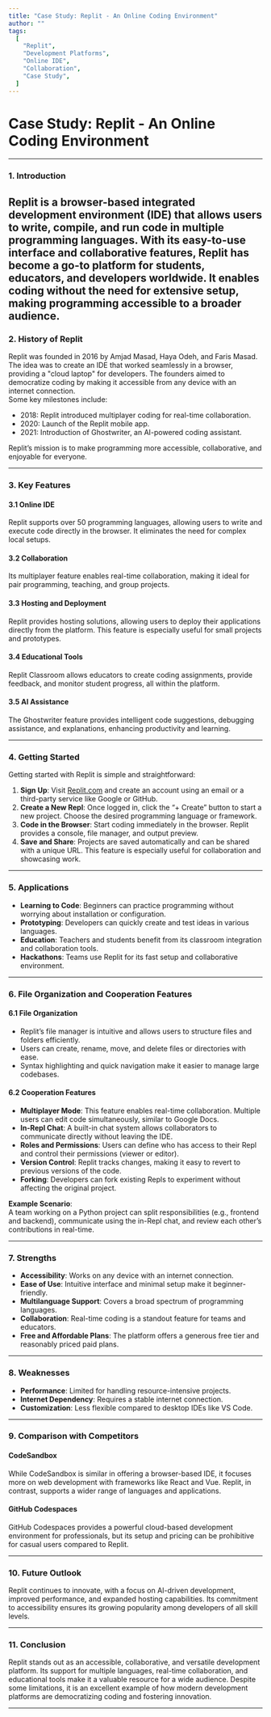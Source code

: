 ```yaml
---
title: "Case Study: Replit - An Online Coding Environment"
author: ""
tags:
  [
    "Replit",
    "Development Platforms",
    "Online IDE",
    "Collaboration",
    "Case Study",
  ]
---
```


# **Case Study: Replit - An Online Coding Environment**

---

### **1. Introduction**

## Replit is a browser-based integrated development environment (IDE) that allows users to write, compile, and run code in multiple programming languages. With its easy-to-use interface and collaborative features, Replit has become a go-to platform for students, educators, and developers worldwide. It enables coding without the need for extensive setup, making programming accessible to a broader audience.

### **2. History of Replit**

Replit was founded in 2016 by Amjad Masad, Haya Odeh, and Faris Masad. The idea was to create an IDE that worked seamlessly in a browser, providing a "cloud laptop" for developers. The founders aimed to democratize coding by making it accessible from any device with an internet connection.  
Some key milestones include:

- 2018: Replit introduced multiplayer coding for real-time collaboration.
- 2020: Launch of the Replit mobile app.
- 2021: Introduction of Ghostwriter, an AI-powered coding assistant.

Replit’s mission is to make programming more accessible, collaborative, and enjoyable for everyone.

---

### **3. Key Features**

#### **3.1 Online IDE**

Replit supports over 50 programming languages, allowing users to write and execute code directly in the browser. It eliminates the need for complex local setups.

#### **3.2 Collaboration**

Its multiplayer feature enables real-time collaboration, making it ideal for pair programming, teaching, and group projects.

#### **3.3 Hosting and Deployment**

Replit provides hosting solutions, allowing users to deploy their applications directly from the platform. This feature is especially useful for small projects and prototypes.

#### **3.4 Educational Tools**

Replit Classroom allows educators to create coding assignments, provide feedback, and monitor student progress, all within the platform.

#### **3.5 AI Assistance**

The Ghostwriter feature provides intelligent code suggestions, debugging assistance, and explanations, enhancing productivity and learning.

---

### **4. Getting Started**

Getting started with Replit is simple and straightforward:

1. **Sign Up**: Visit [Replit.com](https://replit.com/) and create an account using an email or a third-party service like Google or GitHub.
2. **Create a New Repl**: Once logged in, click the “+ Create” button to start a new project. Choose the desired programming language or framework.
3. **Code in the Browser**: Start coding immediately in the browser. Replit provides a console, file manager, and output preview.
4. **Save and Share**: Projects are saved automatically and can be shared with a unique URL. This feature is especially useful for collaboration and showcasing work.

---

### **5. Applications**

- **Learning to Code**: Beginners can practice programming without worrying about installation or configuration.
- **Prototyping**: Developers can quickly create and test ideas in various languages.
- **Education**: Teachers and students benefit from its classroom integration and collaboration tools.
- **Hackathons**: Teams use Replit for its fast setup and collaborative environment.

---

### **6. File Organization and Cooperation Features**

#### **6.1 File Organization**

- Replit’s file manager is intuitive and allows users to structure files and folders efficiently.
- Users can create, rename, move, and delete files or directories with ease.
- Syntax highlighting and quick navigation make it easier to manage large codebases.

#### **6.2 Cooperation Features**

- **Multiplayer Mode**: This feature enables real-time collaboration. Multiple users can edit code simultaneously, similar to Google Docs.
- **In-Repl Chat**: A built-in chat system allows collaborators to communicate directly without leaving the IDE.
- **Roles and Permissions**: Users can define who has access to their Repl and control their permissions (viewer or editor).
- **Version Control**: Replit tracks changes, making it easy to revert to previous versions of the code.
- **Forking**: Developers can fork existing Repls to experiment without affecting the original project.

**Example Scenario**:  
A team working on a Python project can split responsibilities (e.g., frontend and backend), communicate using the in-Repl chat, and review each other’s contributions in real-time.

---

### **7. Strengths**

- **Accessibility**: Works on any device with an internet connection.
- **Ease of Use**: Intuitive interface and minimal setup make it beginner-friendly.
- **Multilanguage Support**: Covers a broad spectrum of programming languages.
- **Collaboration**: Real-time coding is a standout feature for teams and educators.
- **Free and Affordable Plans**: The platform offers a generous free tier and reasonably priced paid plans.

---

### **8. Weaknesses**

- **Performance**: Limited for handling resource-intensive projects.
- **Internet Dependency**: Requires a stable internet connection.
- **Customization**: Less flexible compared to desktop IDEs like VS Code.

---

### **9. Comparison with Competitors**

#### **CodeSandbox**

While CodeSandbox is similar in offering a browser-based IDE, it focuses more on web development with frameworks like React and Vue. Replit, in contrast, supports a wider range of languages and applications.

#### **GitHub Codespaces**

GitHub Codespaces provides a powerful cloud-based development environment for professionals, but its setup and pricing can be prohibitive for casual users compared to Replit.

---

### **10. Future Outlook**

Replit continues to innovate, with a focus on AI-driven development, improved performance, and expanded hosting capabilities. Its commitment to accessibility ensures its growing popularity among developers of all skill levels.

---

### **11. Conclusion**

Replit stands out as an accessible, collaborative, and versatile development platform. Its support for multiple languages, real-time collaboration, and educational tools make it a valuable resource for a wide audience. Despite some limitations, it is an excellent example of how modern development platforms are democratizing coding and fostering innovation.

---
